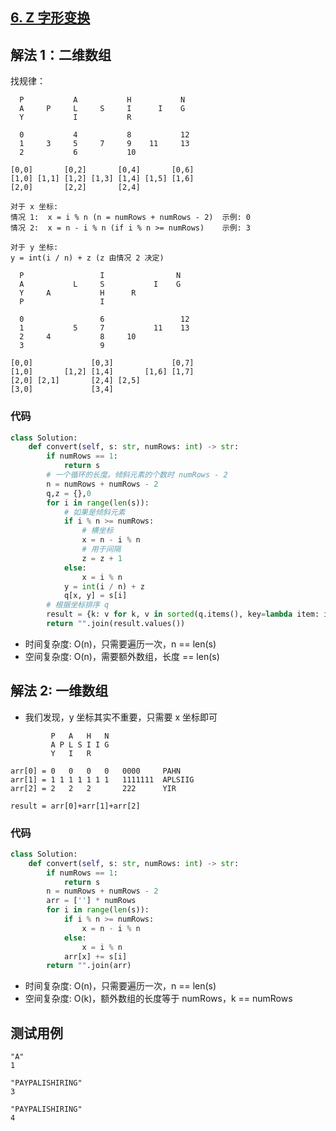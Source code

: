 ## [6. Z 字形变换](https://leetcode-cn.com/problems/zigzag-conversion/)

## 解法 1：二维数组

找规律：

```
  P           A           H           N
  A     P     L     S     I      I    G
  Y           I           R
   
  0           4           8           12      
  1     3     5     7     9    11     13
  2           6           10    
  
[0,0]       [0,2]       [0,4]       [0,6]
[1,0] [1,1] [1,2] [1,3] [1,4] [1,5] [1,6]
[2,0]       [2,2]       [2,4]      

对于 x 坐标:
情况 1:  x = i % n (n = numRows + numRows - 2)  示例: 0
情况 2:  x = n - i % n (if i % n >= numRows)    示例: 3

对于 y 坐标:
y = int(i / n) + z (z 由情况 2 决定)
```

```
  P                 I                N
  A           L     S           I    G
  Y     A           H      R
  P                 I

  0                 6                 12
  1           5     7           11    13
  2     4           8     10
  3                 9
  
[0,0]             [0,3]             [0,7]    
[1,0]       [1,2] [1,4]       [1,6] [1,7]
[2,0] [2,1]       [2,4] [2,5]    
[3,0]             [3,4]

```

### 代码

```Python
class Solution:
    def convert(self, s: str, numRows: int) -> str:
        if numRows == 1:
            return s
        # 一个循环的长度。倾斜元素的个数时 numRows - 2
        n = numRows + numRows - 2
        q,z = {},0
        for i in range(len(s)):
            # 如果是倾斜元素
            if i % n >= numRows:
                # 横坐标
                x = n - i % n
                # 用于间隔
                z = z + 1
            else:
                x = i % n
            y = int(i / n) + z
            q[x, y] = s[i]
		# 根据坐标排序 q
        result = {k: v for k, v in sorted(q.items(), key=lambda item: item[0])}
        return "".join(result.values())
```

- 时间复杂度: O(n)，只需要遍历一次，n == len(s)
- 空间复杂度: O(n)，需要额外数组，长度 == len(s)

## 解法 2: 一维数组

- 我们发现，y 坐标其实不重要，只需要 x 坐标即可

```
         P   A   H   N
         A P L S I I G
         Y   I   R

arr[0] = 0   0   0   0   0000     PAHN
arr[1] = 1 1 1 1 1 1 1   1111111  APLSIIG
arr[2] = 2   2   2       222      YIR

result = arr[0]+arr[1]+arr[2]
```

### 代码

```Python
class Solution:
    def convert(self, s: str, numRows: int) -> str:
        if numRows == 1:
            return s
        n = numRows + numRows - 2
        arr = [''] * numRows
        for i in range(len(s)):
            if i % n >= numRows:
                x = n - i % n
            else:
                x = i % n
            arr[x] += s[i]
        return "".join(arr)
```

- 时间复杂度: O(n)，只需要遍历一次，n == len(s)
- 空间复杂度: O(k)，额外数组的长度等于 numRows，k == numRows

## 测试用例

```
"A"
1
```

```
"PAYPALISHIRING"
3
```

```
"PAYPALISHIRING"
4
```
